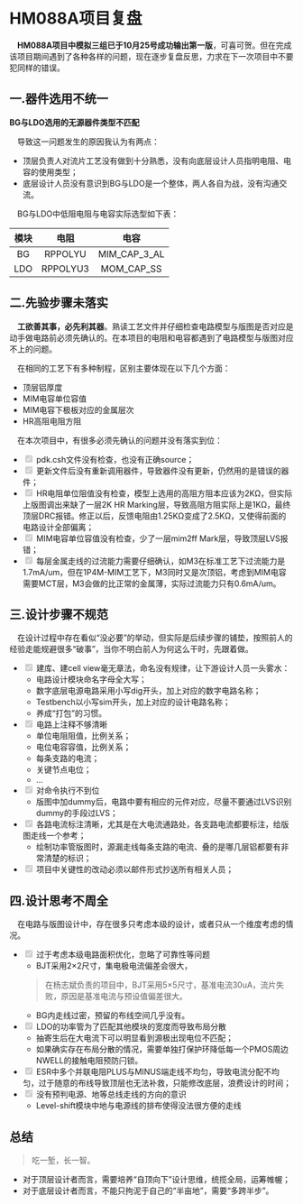<!DOCTYPE html>
<html>

<head>
  <meta charset="utf-8">
  <meta name="viewport" content="width=device-width, initial-scale=1.0">
  <title>HM088A</title>
  <link rel="stylesheet" href="https://stackedit.cn/style.css" />
</head>

<body class="stackedit">
  <div class="stackedit__html"><h1 id="hm088a项目复盘">HM088A项目复盘</h1>
<p> <strong>HM088A项目中模拟三组已于10月25号成功输出第一版</strong>，可喜可贺。但在完成该项目期间遇到了各种各样的问题，现在逐步复盘反思，力求在下一次项目中不要犯同样的错误。</p>
<h2 id="一.器件选用不统一">一.器件选用不统一</h2>
<p><strong>BG与LDO选用的无源器件类型不匹配</strong></p>
<p> 导致这一问题发生的原因我认为有两点：</p>
<ul>
<li>顶层负责人对流片工艺没有做到十分熟悉，没有向底层设计人员指明电阻、电容的使用类型；</li>
<li>底层设计人员没有意识到BG与LDO是一个整体，两人各自为战，没有沟通交流。</li>
</ul>
<p> BG与LDO中低阻电阻与电容实际选型如下表：</p>

<table>
<thead>
<tr>
<th align="center">模块</th>
<th align="center">电阻</th>
<th align="center">电容</th>
</tr>
</thead>
<tbody>
<tr>
<td align="center">BG</td>
<td align="center">RPPOLYU</td>
<td align="center">MIM_CAP_3_AL</td>
</tr>
<tr>
<td align="center">LDO</td>
<td align="center">RPPOLYU3</td>
<td align="center">MOM_CAP_SS</td>
</tr>
</tbody>
</table><h2 id="二.先验步骤未落实">二.先验步骤未落实</h2>
<p> <strong>工欲善其事，必先利其器</strong>。熟读工艺文件并仔细检查电路模型与版图是否对应是动手做电路前必须先确认的。在本项目的电阻和电容都遇到了电路模型与版图对应不上的问题。</p>
<p> 在相同的工艺下有多种制程，区别主要体现在以下几个方面：</p>
<ul>
<li>顶层铝厚度</li>
<li>MIM电容单位容值</li>
<li>MIM电容下极板对应的金属层次</li>
<li>HR高阻电阻方阻</li>
</ul>
<p> 在本次项目中，有很多必须先确认的问题并没有落实到位：</p>
<ul>
<li class="task-list-item"><input type="checkbox" class="task-list-item-checkbox" checked="true" disabled=""> pdk.csh文件没有检查，也没有正确source；</li>
<li class="task-list-item"><input type="checkbox" class="task-list-item-checkbox" checked="true" disabled=""> 更新文件后没有重新调用器件，导致器件没有更新，仍然用的是错误的器件；</li>
<li class="task-list-item"><input type="checkbox" class="task-list-item-checkbox" checked="true" disabled=""> HR电阻单位阻值没有检查，模型上选用的高阻方阻本应该为2KΩ，但实际上版图调出来缺了一层2K HR Marking层，导致高阻方阻实际上是1KΩ，最终顶层DRC报错。修正以后，反馈电阻由1.25KΩ变成了2.5KΩ，又使得前面的电路设计全部偏离；</li>
<li class="task-list-item"><input type="checkbox" class="task-list-item-checkbox" checked="true" disabled=""> MIM电容单位容值没有检查，少了一层mim2ff Mark层，导致顶层LVS报错；</li>
<li class="task-list-item"><input type="checkbox" class="task-list-item-checkbox" checked="true" disabled=""> 每层金属走线的过流能力需要仔细确认，如M3在标准工艺下过流能力是1.7mA/um，但在1P4M-MIM工艺下，M3同时又是次顶铝，考虑到MIM电容需要MCT层，M3会做的比正常的金属薄，实际过流能力只有0.6mA/um。</li>
</ul>
<h2 id="三.设计步骤不规范">三.设计步骤不规范</h2>
<p> 在设计过程中存在看似“没必要”的举动，但实际是后续步骤的铺垫，按照前人的经验走能规避很多“破事”，当你不明白前人为何这么干时，先跟着做。</p>
<ul>
<li class="task-list-item"><input type="checkbox" class="task-list-item-checkbox" checked="true" disabled=""> 建库、建cell view毫无章法，命名没有规律，让下游设计人员一头雾水：
<ul>
<li>电路设计模块命名字母全大写；</li>
<li>数字底层电源电路采用小写dig开头，加上对应的数字电路名称；</li>
<li>Testbench以小写sim开头，加上对应的设计电路名称；</li>
<li>养成“打包”的习惯。</li>
</ul>
</li>
<li class="task-list-item"><input type="checkbox" class="task-list-item-checkbox" checked="true" disabled=""> 电路上注释不够清晰
<ul>
<li>单位电阻阻值，比例关系；</li>
<li>电位电容容值，比例关系；</li>
<li>每条支路的电流；</li>
<li>关键节点电位；</li>
<li>…</li>
</ul>
</li>
<li class="task-list-item"><input type="checkbox" class="task-list-item-checkbox" checked="true" disabled=""> 对命令执行不到位
<ul>
<li>版图中加dummy后，电路中要有相应的元件对应，尽量不要通过LVS识别dummy的手段过LVS；</li>
</ul>
</li>
<li class="task-list-item"><input type="checkbox" class="task-list-item-checkbox" checked="true" disabled=""> 各路电流标注清晰，尤其是在大电流通路处，各支路电流都要标注，给版图走线一个参考；
<ul>
<li>绘制功率管版图时，源漏走线每条支路的电流、叠的是哪几层铝都要有非常清楚的标识；</li>
</ul>
</li>
<li class="task-list-item"><input type="checkbox" class="task-list-item-checkbox" checked="true" disabled=""> 项目中关键性的改动必须以邮件形式抄送所有相关人员；</li>
</ul>
<h2 id="四.设计思考不周全">四.设计思考不周全</h2>
<p> 在电路与版图设计中，存在很多只考虑本级的设计，或者只从一个维度考虑的情况。</p>
<ul>
<li class="task-list-item"><input type="checkbox" class="task-list-item-checkbox" checked="true" disabled=""> 过于考虑本级电路面积优化，忽略了可靠性等问题
<ul>
<li>BJT采用2×2尺寸，集电极电流偏差会很大，</li>
</ul>
<blockquote>
<p>在杨志斌负责的项目中，BJT采用5×5尺寸，基准电流30uA，流片失败，原因是基准电流与预设值偏差很大。</p>
</blockquote>
<ul>
<li>BG内走线过密，预留的布线空间几乎没有。</li>
</ul>
</li>
<li class="task-list-item"><input type="checkbox" class="task-list-item-checkbox" checked="true" disabled=""> LDO的功率管为了匹配其他模块的宽度而导致布局分散
<ul>
<li>抽寄生后在大电流下可以明显看到源极出现电位不匹配；</li>
<li>如果确实存在布局分散的情况，需要单独打保护环降低每一个PMOS周边NWELL的接触电阻预防闩锁。</li>
</ul>
</li>
<li class="task-list-item"><input type="checkbox" class="task-list-item-checkbox" checked="true" disabled=""> ESR中多个并联电阻PLUS与MINUS端走线不均匀，导致电流分配不均匀，过于随意的布线导致顶层也无法补救，只能修改底层，浪费设计的时间；</li>
<li class="task-list-item"><input type="checkbox" class="task-list-item-checkbox" checked="true" disabled=""> 没有预判电源、地等总线走线的方向的意识
<ul>
<li>Level-shift模块中地与电源线的排布使得没法很方便的走线</li>
</ul>
</li>
</ul>
<h2 id="总结">总结</h2>
<blockquote>
<p>吃一堑，长一智。</p>
</blockquote>
<ul>
<li>对于顶层设计者而言，需要培养“自顶向下”设计思维，统揽全局，运筹帷幄；</li>
<li>对于底层设计者而言，不能只拘泥于自己的“半亩地”，需要“多跨半步”。</li>
</ul>
</div>
</body>

</html>
